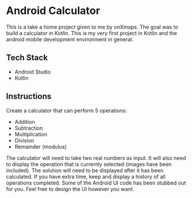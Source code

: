 # Android Calculator

This is a take a home project given to me by onXmaps. The goal was to build a calculator in Kotlin. This is my very first project in Kotlin and the android mobile development environment in general.

## Tech Stack

* Android Studio
* Kotlin

## Instructions

Create a calculator that can perform 5 operations:

* Addition
* Subtraction
* Multiplication
* Division
* Remainder (modulus)

The calculator will need to take two real numbers as input. It will also need to display the operation that is currently selected (images have been included). The solution will need to be displayed after it has been calculated. If you have extra time, keep and display a history of all operations completed. Some of the Android UI code has been stubbed out for you. Feel free to design the UI however you want.
